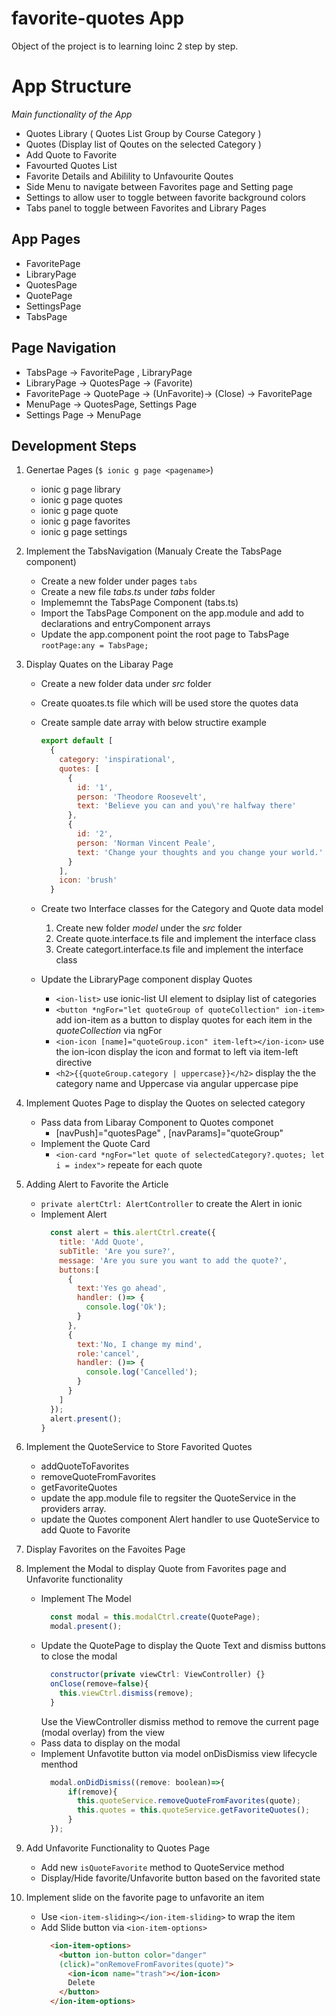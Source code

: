 # favorite-quotes App
Object of the project is to learning Ioinc 2 step by step.

# App Structure 
 *Main functionality of the App*
- Quotes Library ( Quotes List Group by Course Category ) 
- Quotes (Display list of Qoutes on the selected Category )
- Add Quote to Favorite 
- Favourted Quotes List
- Favorite Details and Abilility to Unfavourite Qoutes 
- Side Menu to navigate between Favorites page and Setting page
- Settings to allow user to toggle between favorite background colors
- Tabs panel to toggle between Favorites and Library Pages

## App Pages
- FavoritePage
- LibraryPage
- QuotesPage
- QuotePage
- SettingsPage
- TabsPage

## Page Navigation
- TabsPage ->  FavoritePage , LibraryPage
- LibraryPage -> QuotesPage -> (Favorite)
- FavoritePage -> QuotePage -> (UnFavorite)-> (Close) -> FavoritePage
- MenuPage -> QuotesPage, Settings Page
- Settings Page -> MenuPage


## Development Steps 

1. Genertae Pages (`$ ionic g page <pagename>`)
    * ionic g page library
    * ionic g page quotes
    * ionic g page quote
    * ionic g page favorites
    * ionic g page settings

2. Implement the TabsNavigation (Manualy Create the TabsPage component)
    * Create a new folder under pages `tabs`
    * Create a new file *tabs.ts* under *tabs* folder
    * Implememnt the TabsPage Component (tabs.ts)
    * Import the TabsPage Component on the app.module and add to declarations and entryComponent arrays
    * Update the app.component point the root page to TabsPage `rootPage:any = TabsPage;`

3. Display Quates on the Libaray Page
    * Create a new folder data under *src* folder
    * Create quoates.ts file which will be used store the quotes data
    * Create sample date array with below structire example 
      ```javascript
      export default [
        {
          category: 'inspirational',
          quotes: [
            {
              id: '1',
              person: 'Theodore Roosevelt',
              text: 'Believe you can and you\'re halfway there'
            },
            {
              id: '2',
              person: 'Norman Vincent Peale',
              text: 'Change your thoughts and you change your world.'
            }
          ],
          icon: 'brush'
        }
      ```
    * Create two Interface classes for the Category and Quote data model
        1. Create new folder *model* under the *src* folder
        2. Create quote.interface.ts file and implement the interface class
        3. Create categort.interface.ts file and implement the interface class

    * Update the LibraryPage component display Quotes
        * `<ion-list>` use ionic-list UI element to dsiplay list of categories 
        * `<button *ngFor="let quoteGroup of quoteCollection" ion-item>` add ion-item as a button to display quotes for each item in the *quoteCollection* via ngFor
        * `<ion-icon [name]="quoteGroup.icon" item-left></ion-icon>` use the ion-icon display the icon and format to left via item-left directive
        * `<h2>{{quoteGroup.category | uppercase}}</h2>` display the the category name and Uppercase via angular uppercase pipe
  
4. Implement Quotes Page to display the Quotes on selected category
    * Pass data from Libaray Component to Quotes componet
        * [navPush]="quotesPage" , [navParams]="quoteGroup"
    * Implement the Quote Card
        * `<ion-card *ngFor="let quote of selectedCategory?.quotes; let i = index">` repeate for each quote
    
5. Adding Alert to Favorite the Article
    * `private alertCtrl: AlertController` to create the Alert in ionic
    * Implement Alert 
      ```javascript
        const alert = this.alertCtrl.create({
          title: 'Add Quote',
          subTitle: 'Are you sure?',
          message: 'Are you sure you want to add the quote?',
          buttons:[
            {
              text:'Yes go ahead',
              handler: ()=> {
                console.log('Ok');
              }
            },
            {
              text:'No, I change my mind',
              role:'cancel',
              handler: ()=> {
                console.log('Cancelled');
              }
            }
          ]
        });
        alert.present();
      }
      ```
6. Implement the QuoteService to Store Favorited Quotes
    * addQuoteToFavorites 
    * removeQuoteFromFavorites
    * getFavoriteQuotes
    * update the app.module file to regsiter the QuoteService in the providers array.
    * update the Quotes component Alert handler to use QuoteService to add Quote to Favorite

7. Display Favorites on the Favoites Page

8. Implement the Modal to display Quote from Favorites page and Unfavorite functionality
    * Implement The Model
      ```javascript
        const modal = this.modalCtrl.create(QuotePage);
        modal.present();
      ```
    * Update the QuotePage to display the Quote Text and dismiss buttons to close the modal
      ```javascript
        constructor(private viewCtrl: ViewController) {}
        onClose(remove=false){
          this.viewCtrl.dismiss(remove);
        }
      ```
      Use the ViewController dismiss method to remove the current page (modal overlay) from the view
    * Pass data to display on the modal
    * Implement Unfavotite button via model onDisDismiss view lifecycle menthod
      ```javascript
        modal.onDidDismiss((remove: boolean)=>{
            if(remove){
              this.quoteService.removeQuoteFromFavorites(quote);
              this.quotes = this.quoteService.getFavoriteQuotes();
            }
        });
      ``` 

9. Add Unfavorite Functionality to Quotes Page
    * Add new `isQuoteFavorite` method to QuoteService method
    * Display/Hide favorite/Unfavorite button based on the favorited state

10. Implement slide on the favorite page to unfavorite an item
    * Use `<ion-item-sliding></ion-item-sliding>` to wrap the item
    * Add Slide button via `<ion-item-options>`
        ```html
          <ion-item-options>
            <button ion-button color="danger"
            (click)="onRemoveFromFavorites(quote)">
              <ion-icon name="trash"></ion-icon>
              Delete
            </button>
          </ion-item-options>
        ```

